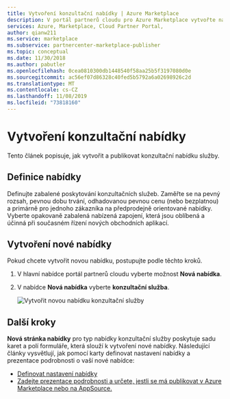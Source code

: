 ```yaml
---
title: Vytvoření konzultační nabídky | Azure Marketplace
description: V portál partnerů cloudu pro Azure Marketplace vytvořte nabídku konzultační služby Azure nebo Dynamics 365.
services: Azure, Marketplace, Cloud Partner Portal,
author: qianw211
ms.service: marketplace
ms.subservice: partnercenter-marketplace-publisher
ms.topic: conceptual
ms.date: 11/30/2018
ms.author: pabutler
ms.openlocfilehash: 0cea0810300db1448540f58aa25b5f3197080d0e
ms.sourcegitcommit: ac56ef07d86328c40fed5b5792a6a02698926c2d
ms.translationtype: MT
ms.contentlocale: cs-CZ
ms.lasthandoff: 11/08/2019
ms.locfileid: "73818160"
---
```

# <a name="create-a-consulting-offer"></a>Vytvoření konzultační nabídky

Tento článek popisuje, jak vytvořit a publikovat konzultační nabídku služby.

## <a name="define-your-offer"></a>Definice nabídky

Definujte zabalené poskytování konzultačních služeb. Zaměřte se na pevný rozsah, pevnou dobu trvání, odhadovanou pevnou cenu (nebo bezplatnou) a primárně pro jednoho zákazníka na předprodejně orientované nabídky. Vyberte opakovaně zabalená nabízená zapojení, která jsou oblíbená a účinná při současném řízení nových obchodních aplikací.

## <a name="create-a-new-offer"></a>Vytvoření nové nabídky

Pokud chcete vytvořit novou nabídku, postupujte podle těchto kroků.
1. V hlavní nabídce portál partnerů cloudu vyberte možnost **Nová nabídka**.
1. V nabídce **Nová nabídka** vyberte **konzultační služba**.

    ![Vytvořit novou nabídku konzultační služby](media/cppselectnewconsultingoffer.png)

## <a name="next-steps"></a>Další kroky

**Nová stránka nabídky** pro typ nabídky konzultační služby poskytuje sadu karet a polí formuláře, která slouží k vytvoření nové nabídky. Následující články vysvětlují, jak pomocí karty definovat nastavení nabídky a prezentace podrobnosti o vaší nové nabídce:

-   [Definovat nastavení nabídky](./cpp-consulting-service-define-offer-settings.md)
-   [Zadejte prezentace podrobnosti a určete, jestli se má publikovat v Azure Marketplace nebo na AppSource.](./cpp-consulting-service-storefront-details.md)
